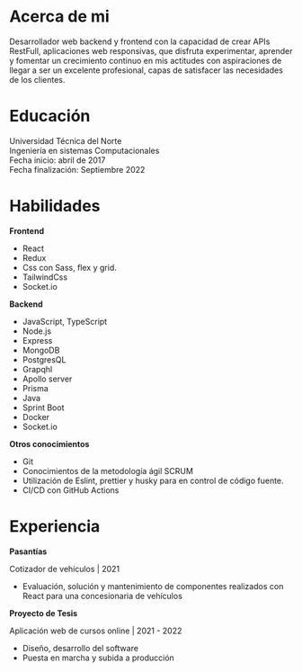 # Acerca de mi

Desarrollador web backend y frontend con la capacidad de crear APIs RestFull, aplicaciones web responsivas, que disfruta experimentar, aprender y fomentar un crecimiento continuo en mis actitudes con aspiraciones de llegar a ser un excelente profesional, capas de satisfacer las necesidades de los clientes.

# Educación

Universidad Técnica del Norte <br/>
Ingeniería en sistemas Computacionales <br/>
Fecha inicio: abril de 2017 <br/>
Fecha finalización: Septiembre 2022

# Habilidades

**Frontend**
 * React
 * Redux
 * Css con Sass, flex y grid.
 * TailwindCss
 * Socket.io

**Backend**
* JavaScript, TypeScript
* Node.js
* Express
* MongoDB
* PostgresQL
* Grapqhl
* Apollo server
* Prisma
* Java
* Sprint Boot
* Docker
* Socket.io

**Otros conocimientos**
* Git
* Conocimientos de la metodología ágil SCRUM
* Utilización de Eslint, prettier y husky para en control de código fuente.
* CI/CD con GitHub Actions

# Experiencia

**Pasantías**

Cotizador de vehículos | 2021
* Evaluación, solución y mantenimiento de componentes realizados con React para una concesionaria de vehículos

**Proyecto de Tesis**

Aplicación web de cursos online | 2021 - 2022
 * Diseño, desarrollo del software
 * Puesta en marcha y subida a producción
